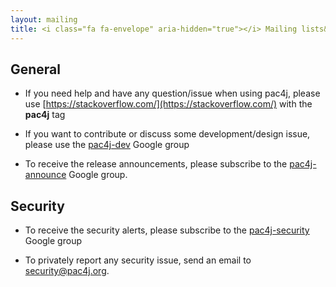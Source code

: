 ```yaml
---
layout: mailing
title: <i class="fa fa-envelope" aria-hidden="true"></i> Mailing lists&#58;
---
```


## General

- If you need help and have any question/issue when using pac4j, please use [https://stackoverflow.com/](https://stackoverflow.com/) with the **pac4j** tag

- If you want to contribute or discuss some development/design issue, please use the [pac4j-dev](https://groups.google.com/forum/?fromgroups#!forum/pac4j-dev) Google group

- To receive the release announcements, please subscribe to the [pac4j-announce](https://groups.google.com/forum/?fromgroups#!forum/pac4j-announce) Google group.

## Security

- To receive the security alerts, please subscribe to the [pac4j-security](https://groups.google.com/forum/?fromgroups#!forum/pac4j-security) Google group

- To privately report any security issue, send an email to <a href="mailto:security&#64;pac4j.org">security&#64;pac4j.org</a>.

<div style="margin-bottom: 50px;"></div>
